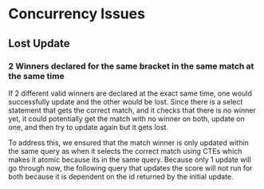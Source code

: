 # Concurrency Issues

## Lost Update
### 2 Winners declared for the same bracket in the same match at the same time
If 2 different valid winners are declared at the exact same time, one would successfully update and the other would be lost. Since there is a select statement that gets the correct match, and it checks that there is no winner yet, it could potentially get the match with no winner on both, update on one, and then try to update again but it gets lost. 

To address this, we ensured that the match winner is only updated within the same query as when it selects the correct match using CTEs which makes it atomic because its in the same query. Because only 1 update will go through now, the following query that updates the score will not run for both because it is dependent on the id returned by the initial update.




##